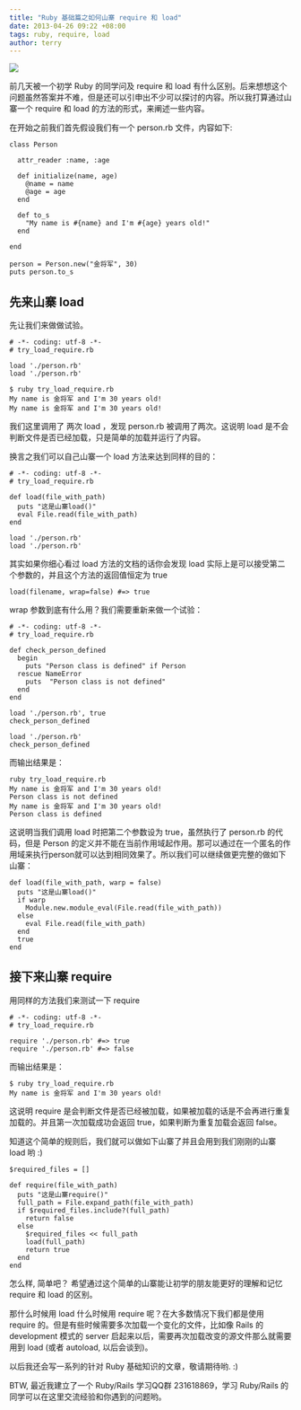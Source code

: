 ```yaml
---
title: "Ruby 基础篇之如何山寨 require 和 load"
date: 2013-04-26 09:22 +08:00
tags: ruby, require, load
author: terry
---
```


![](https://writingsio.s3.amazonaws.com/attachments/517a53014017a4561a000230/bfb3a2863ae41f9a84f92846d787e5b8/shanzhai.jpg)

前几天被一个初学 Ruby 的同学问及 require 和 load 有什么区别。后来想想这个问题虽然答案并不难，但是还可以引申出不少可以探讨的内容。所以我打算通过山寨一个 require 和 load 的方法的形式，来阐述一些内容。

在开始之前我们首先假设我们有一个 person.rb 文件，内容如下:

    class Person

      attr_reader :name, :age

      def initialize(name, age)
        @name = name
        @age = age
      end

      def to_s
        "My name is #{name} and I'm #{age} years old!"
      end

    end

    person = Person.new("金将军", 30)
    puts person.to_s  

## 先来山寨 load

先让我们来做做试验。

    # -*- coding: utf-8 -*-
    # try_load_require.rb

    load './person.rb'
    load './person.rb'

    $ ruby try_load_require.rb
    My name is 金将军 and I'm 30 years old!
    My name is 金将军 and I'm 30 years old!

我们这里调用了 两次 load ，发现 person.rb 被调用了两次。这说明 load 是不会判断文件是否已经加载，只是简单的加载并运行了内容。

换言之我们可以自己山寨一个 load 方法来达到同样的目的：

    # -*- coding: utf-8 -*-
    # try_load_require.rb

    def load(file_with_path)
      puts "这是山寨load()"
      eval File.read(file_with_path)
    end

    load './person.rb'
    load './person.rb'

其实如果你细心看过 load 方法的文档的话你会发现 load 实际上是可以接受第二个参数的，并且这个方法的返回值恒定为 true

    load(filename, wrap=false) #=> true

wrap 参数到底有什么用？我们需要重新来做一个试验：

    # -*- coding: utf-8 -*-
    # try_load_require.rb

    def check_person_defined
      begin
        puts "Person class is defined" if Person
      rescue NameError
        puts  "Person class is not defined"
      end
    end

    load './person.rb', true
    check_person_defined

    load './person.rb'
    check_person_defined

而输出结果是：

    ruby try_load_require.rb
    My name is 金将军 and I'm 30 years old!
    Person class is not defined
    My name is 金将军 and I'm 30 years old!
    Person class is defined

这说明当我们调用 load 时把第二个参数设为 true，虽然执行了 person.rb 的代码，但是 Person 的定义并不能在当前作用域起作用。那可以通过在一个匿名的作用域来执行person就可以达到相同效果了。所以我们可以继续做更完整的做如下山寨：

    def load(file_with_path, warp = false)
      puts "这是山寨load()"
      if warp
        Module.new.module_eval(File.read(file_with_path))
      else
        eval File.read(file_with_path)
      end
      true
    end

## 接下来山寨 require

用同样的方法我们来测试一下 require

    # -*- coding: utf-8 -*-
    # try_load_require.rb

    require './person.rb' #=> true
    require './person.rb' #=> false

而输出结果是：

    $ ruby try_load_require.rb
    My name is 金将军 and I'm 30 years old!

这说明 require 是会判断文件是否已经被加载，如果被加载的话是不会再进行重复加载的。并且第一次加载成功会返回 true，如果判断为重复加载会返回 false。

知道这个简单的规则后，我们就可以做如下山寨了并且会用到我们刚刚的山寨 load 哟 :)

    $required_files = []

    def require(file_with_path)
      puts "这是山寨require()"
      full_path = File.expand_path(file_with_path)
      if $required_files.include?(full_path)
        return false
      else
        $required_files << full_path
        load(full_path)
        return true
      end
    end

怎么样, 简单吧？ 希望通过这个简单的山寨能让初学的朋友能更好的理解和记忆 require 和 load 的区别。

那什么时候用 load 什么时候用 require 呢？在大多数情况下我们都是使用 require 的。但是有些时候需要多次加载一个变化的文件，比如像 Rails 的 development 模式的 server 启起来以后，需要再次加载改变的源文件那么就需要用到 load (或者 autoload, 以后会谈到)。

以后我还会写一系列的针对 Ruby 基础知识的文章，敬请期待哟. :)

BTW, 最近我建立了一个 Ruby/Rails 学习QQ群 231618869，学习 Ruby/Rails 的同学可以在这里交流经验和你遇到的问题哟。
